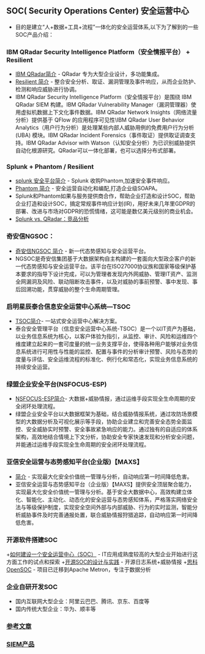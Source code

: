 ## SOC( Security Operations Center) 安全运营中心
+ 目的是建立“人+数据+工具+流程”一体化的安全运营体系,以下为了解到的一些SOC产品介绍：  
### IBM QRadar Security Intelligence Platform（安全情报平台） + Resilient   
+ [IBM QRadar简介](https://www.aqniu.com/learn/40026.html)  - QRadar 专为大型企业设计，多功能集成。  
+ [Resilient 简介](https://blog.51cto.com/9684769/1749562) - 整合安全分析、取证、漏洞管理及事件响应，从而企业防护、检测和响应威胁进行协调。
+ IBM QRadar Security Intelligence Platform（安全情报平台）是围绕 IBM QRadar SIEM 构建。IBM QRadar Vulnerability Manager（漏洞管理器）使用虚拟机数据上下文化事件数据。IBM QRadar Network Insights（网络流量分析）提供基于 QFlow 的应用程序可见性\IBM QRadar User Behavior Analytics（用户行为分析）是处理某些内部人威胁用例的免费用户行为分析 (UBA) 模块。IBM QRadar Incident Forensics（事件取证）提供取证调查支持。IBM QRadar Advisor with Watson（认知安全分析）为已识别威胁提供自动化根源研究。QRadar可以一体化部署，也可以选择分布式部署。    

### Splunk + Phantom / Resilient  
+ [splunk 安全平台简介](https://www.aqniu.com/industry/31842.html) - Splunk 收购Phantom,加速安全事件响应。  
+ [Phantom 简介](https://www.freebuf.com/articles/security-management/102888.html)  - 安全运营自动化和编配,打造企业级SOAPA。  
+ Splunk和Phantom如果与服务提供商合作，帮助企业打造和设计SOC，帮助企业打造和设计SOC，搞定常规事件响应计划(IR)，用好未来几年里GDPR的部署、改进与市场对GDPR的恐慌情绪，这可能是数亿美元级别的商业机会。  
+ [Splunk vs. QRadar：竞品分析](https://www.aqniu.com/tools-tech/50655.html)   

### 奇安信NGSOC：
+ [奇安信NGSOC 简介](https://www.aqniu.com/vendor/56288.html) - 新一代态势感知与安全运营平台。  
+ NGSOC是奇安信集团基于大数据架构自主构建的一套面向大型政企客户的新一代态势感知与安全运营平台。该平台在ISO27000协议族和国家等级保护基本要求的指导下设计完成，可以为管理者发现内外网威胁、管理IT资产、监测全网漏洞及风险、联动阻断攻击事件，以及对威胁的事前预警、事中发现、事后回溯功能，贯穿威胁的整个生命周期管理。    

### 启明星辰泰合信息安全运营中心系统—TSOC
+ [TSOC简介](https://www.venustech.com.cn/article/type/1/48.html)- 一站式安全运营中心解决方案。  
+ 泰合安全管理平台（信息安全运营中心系统-TSOC）是一个以IT资产为基础，以业务信息系统为核心，以客户体验为指引，从监控、审计、风险和运维四个维度建立起来的一套可度量的统一业务支撑平台，使得各种用户能够对业务信息系统进行可用性与性能的监控、配置与事件的分析审计预警、风险与态势的度量与评估、安全运维流程的标准化、例行化和常态化，实现业务信息系统的持续安全运营。

### 绿盟企业安全平台(NSFOCUS-ESP)  
+ [NSFOCUS-ESP简介](http://www.nsfocus.com.cn/products/details_157_2871.html)- 大数据+威胁情报，通过运维手段实现全生命周期的安全闭环处理流程。  
+ 绿盟企业安全平台以大数据框架为基础，结合威胁情报系统，通过攻防场景模型的大数据分析及可视化展示等手段，协助企业建立和完善安全态势全面监控、安全威胁实时预警、安全事故紧急响应的能力。通过独有的自适应的体系架构，高效地结合情境上下文分析，协助安全专家快速发现和分析安全问题，并能通过运维手段实现全生命周期的安全闭环处理流程。

### 亚信安全运营与态势感知平台(企业版)【MAXS】
+ [ 简介](https://www.asiainfo-sec.com/anquan_guanli/product/10397.html) - 实现最大化安全价值统一管理与分析，自动响应第一时间降低危害。
+ 亚信安全运营与态势感知平台（企业版）【MAXS】提供安全顶层聚合能力，实现最大化安全价值统一管理与分析。基于安全大数据中心，高效构建立体化、智能化、主动化、动态化的安全运营与态势感知体系，严格落实网络安全法与等级保护制度，实现安全空间外部与内部威胁、行为的实时监测，智能分析威胁事件及时完善通报处置，联合威胁情报狩猎追踪，自动响应第一时间降低危害。  

### 开源软件搭建SOC
+[如何建设一个安全运营中心（SOC）](https://www.freebuf.com/articles/es/177919.html) - IT应用成熟度较高的大型企业开始进行这方面工作的试点和探索
+[开源SOC的设计与实践](https://www.freebuf.com/articles/network/173282.html) - 开源日志系统+威胁情报
+[思科OpenSOC](https://www.aqniu.com/news-views/4546.html) - 项目已迁移到Apache Metron，专注于数据分析

### 企业自研开发SOC
+ 国内互联网大型企业：阿里云巴巴、腾讯、京东、百度等
+ 国内传统大型企业：华为、顺丰等


### [参考文章](https://www.aqniu.com/?s=SOC) 
### [SIEM产品](https://www.aqniu.com/learn/42117.html "12款顶级SIEM工具比较与评级")  
